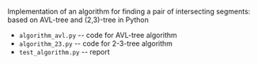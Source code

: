 Implementation of an algorithm for finding a pair of intersecting segments: based on AVL-tree and (2,3)-tree in Python

- `algorithm_avl.py` -- code for AVL-tree algorithm
- `algorithm_23.py` -- code for 2-3-tree algorithm
- `test_algorithm.py` -- report
